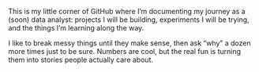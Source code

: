 This is my little corner of GitHub where I’m documenting my journey as a (soon) data analyst: projects I will be building, experiments I will be trying, and the things I’m learning along the way.

I like to break messy things until they make sense, then ask “why” a dozen more times just to be sure. Numbers are cool, but the real fun is turning them into stories people actually care about.

